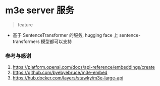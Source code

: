# m3e server 服务

> feature
- 基于 SentenceTransformer 的服务, hugging face 上 sentence-transformers 模型都可以支持



### 参考与感谢

1. https://platform.openai.com/docs/api-reference/embeddings/create
2. https://github.com/byebyebruce/m3e-embed
3. https://hub.docker.com/layers/stawky/m3e-large-api